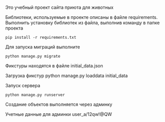 Это учебный проект сайта приюта для животных

Библиотеки, используемые в проекте описаны в файле requirements.
Выполнить установку библиотек из файла, выполнив команду в папке проекта
    
    pip install -r requirements.txt

Для запуска миграций выполните

    python manage.py migrate

Фикстуры находятся в файле initial_data.json

Загрузка фикстур
    python manage.py loaddata initial_data

Запуск сервера

    python manage.py runserver

Создание объектов выполняется через админку

Учетные данные для админки user_a/12qw!@QW
